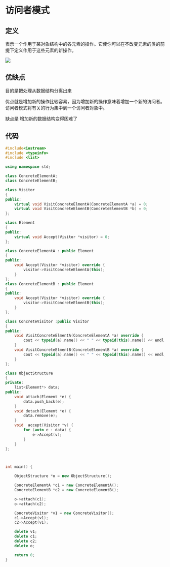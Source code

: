 # 访问者模式





## 定义



表示一个作用于某对象结构中的各元素的操作。它使你可以在不改变元素的类的前提下定义作用于这些元素的新操作。



![](F:\GithubOpenSource\Records\设计模式\image\访问者模式.png)





## 优缺点



目的是把处理从数据结构分离出来



优点就是增加新的操作比较容易，因为增加新的操作意味着增加一个新的访问者。访问者模式将有关的行为集中到一个访问者对象中。



缺点是 增加新的数据结构变得困难了



## 代码

```c++
#include<iostream>
#include <typeinfo>
#include <list>

using namespace std;

class ConcreteElementA;
class ConcreteElementB;

class Visitor
{
public:
	virtual void VisitConcreteElmentA(ConcreteElementA *a) = 0;
	virtual void VisitConcreteElmentB(ConcreteElementB *b) = 0;
};

class Element
{
public:
	virtual void Accept(Visitor *visitor) = 0;
};

class ConcreteElementA : public Element
{
public:
	void Accept(Visitor *visitor) override {
		visitor->VisitConcreteElmentA(this);
	}
};
class ConcreteElementB : public Element
{
public:
	void Accept(Visitor *visitor) override {
		visitor->VisitConcreteElmentB(this);
	}
};

class ConcreteVisitor :public Visitor
{
public:
	void VisitConcreteElmentA(ConcreteElementA *a) override {
		cout << typeid(a).name() << " " << typeid(this).name() << endl;
	}
	void VisitConcreteElmentB(ConcreteElementB *a) override {
		cout << typeid(a).name() << " " << typeid(this).name() << endl;
	}
};

class ObjectStructure
{
private:
	list<Element*> data;
public:
	void attach(Element *e) {
		data.push_back(e);
	}
	void detach(Element *e) {
		data.remove(e);
	}
	void  accept(Visitor *v) {
		for (auto e : data) {
			e->Accept(v);
		}
	}
};



int main() {

	ObjectStructure *o = new ObjectStructure();

	ConcreteElementA *c1 = new ConcreteElementA();
	ConcreteElementB *c2 = new ConcreteElementB();

	o->attach(c1);
	o->attach(c2);

	ConcreteVisitor *v1 = new ConcreteVisitor();
	c1->Accept(v1);
	c2->Accept(v1);

	delete v1;
	delete c1;
	delete c2;
	delete o;

	return 0;
}
```

